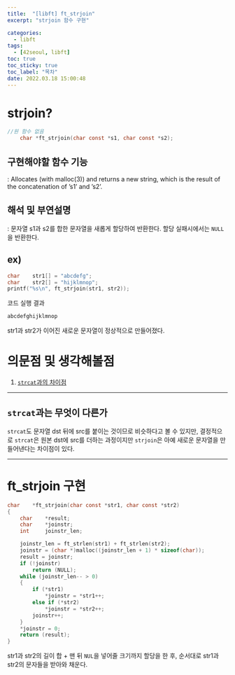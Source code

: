 ```yaml
---
title:  "[libft] ft_strjoin"
excerpt: "strjoin 함수 구현"

categories:
  - libft
tags:
  - [42seoul, libft]
toc: true
toc_sticky: true
toc_label: "목차"
date: 2022.03.18 15:00:48
---
```


# strjoin?

```c
//원 함수 없음
    char *ft_strjoin(char const *s1, char const *s2);
```

## 구현해야할 함수 기능    
:  Allocates (with malloc(3)) and returns a new string, which is the result of the concatenation of ’s1’ and ’s2’.    

## 해석 및 부연설명    
:  문자열 s1과 s2를 합한 문자열을 새롭게 할당하여 반환한다. 할당 실패시에서는 `NULL`을 반환한다.        

## ex)    
```c
char	str1[] = "abcdefg";
char	str2[] = "hijklmnop";
printf("%s\n", ft_strjoin(str1, str2));
```
코드 실행 결과
```c
abcdefghijklmnop
```
str1과 str2가 이어진 새로운 문자열이 정상적으로 만들어졌다.    

# 의문점 및 생각해볼점    
1. [`strcat`과의 차이점](#strcat과는-무엇이-다른가)    

***

## `strcat`과는 무엇이 다른가
`strcat`도 문자열 dst 뒤에 src를 붙이는 것이므로 비슷하다고 볼 수 있지만, 결정적으로 `strcat`은 원본 dst에 src를 더하는 과정이지만 `strjoin`은 아예 새로운 문자열을 만들어낸다는 차이점이 있다.    


***

# ft_strjoin 구현

```c
char	*ft_strjoin(char const *str1, char const *str2)
{
	char	*result;
	char	*joinstr;
	int		joinstr_len;

	joinstr_len = ft_strlen(str1) + ft_strlen(str2);
	joinstr = (char *)malloc((joinstr_len + 1) * sizeof(char));
	result = joinstr;
	if (!joinstr)
		return (NULL);
	while (joinstr_len-- > 0)
	{
		if (*str1)
			*joinstr = *str1++;
		else if (*str2)
			*joinstr = *str2++;
		joinstr++;
	}
	*joinstr = 0;
	return (result);
}

```
str1과 str2의 길이 합 + 맨 뒤 `NUL`을 넣어줄 크기까지 할당을 한 후, 순서대로 str1과 str2의 문자들을 받아와 채운다.    

